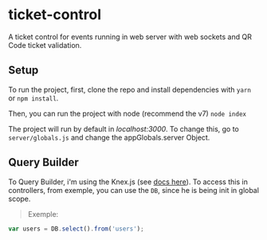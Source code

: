 # ticket-control
A ticket control for events running in web server with web sockets and QR Code ticket validation.

## Setup
To run the project, first, clone the repo and install dependencies with
`yarn` or `npm install`.

Then, you can run the project with node (recommend the v7)
``node index``

The project will run by default in *localhost:3000*. To change this, go to `server/globals.js` and change the appGlobals.server Object.

## Query Builder
To Query Builder, i'm using the Knex.js (see [docs here](http://knexjs.org/)).
To access this in controllers, from exemple, you can use the `DB`, since he is being init in global scope.

> Exemple: 
```javascript
var users = DB.select().from('users');
```
